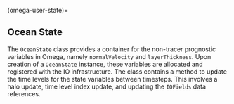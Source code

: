 (omega-user-state)=

## Ocean State

The `OceanState` class provides a container for the non-tracer prognostic variables in Omega, namely `normalVelocity` and `layerThickness`.
Upon creation of a `OceanState` instance, these variables are allocated and registered with the IO infrastructure.
The class contains a method to update the time levels for the state variables between timesteps.
This involves a halo update, time level index update, and updating the `IOFields` data references.
